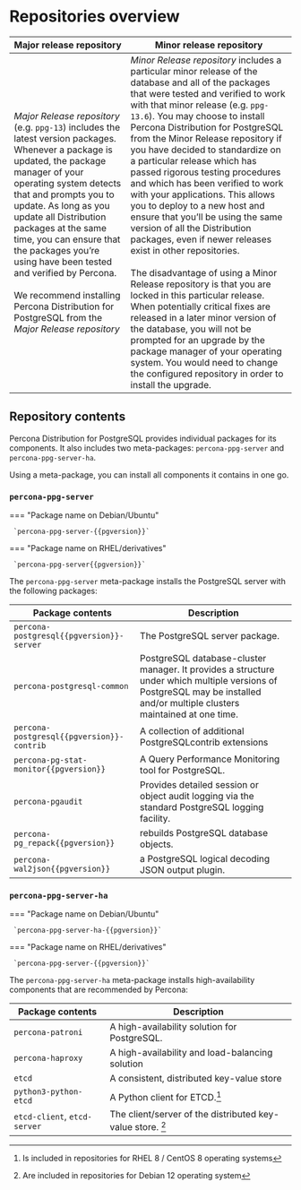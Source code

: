 # Repositories overview

| Major release repository | Minor release repository | 
| ------------------------ | ------------------------ | 
|*Major Release repository* (e.g. `ppg-13`) includes the latest version packages. Whenever a package is updated, the package manager of your operating system detects that and prompts you to update. As long as you update all Distribution packages at the same time, you can ensure that the packages you’re using have been tested and verified by Percona. <br><br> We recommend installing Percona Distribution for PostgreSQL from the *Major Release repository* |*Minor Release repository* includes a particular minor release of the database and all of the packages that were tested and verified to work with that minor release (e.g. `ppg-13.6`). You may choose to install Percona Distribution for PostgreSQL from the Minor Release repository if you have decided to standardize on a particular release which has passed rigorous testing procedures and which has been verified to work with your applications. This allows you to deploy to a new host and ensure that you’ll be using the same version of all the Distribution packages, even if newer releases exist in other repositories.<br> <br> The disadvantage of using a Minor Release repository is that you are locked in this particular release. When potentially critical fixes are released in a later minor version of the database, you will not be prompted for an upgrade by the package manager of your operating system. You would need to change the configured repository in order to install the upgrade.|

## Repository contents

Percona Distribution for PostgreSQL provides individual packages for its components. It also includes two meta-packages: `percona-ppg-server` and `percona-ppg-server-ha`.

Using a meta-package, you can install all components it contains in one go.

### `percona-ppg-server`

=== "Package name on Debian/Ubuntu"

     `percona-ppg-server-{{pgversion}}`

=== "Package name on RHEL/derivatives"

     `percona-ppg-server{{pgversion}}`

The `percona-ppg-server` meta-package installs the PostgreSQL server with the following packages:

| Package contents | Description                             |  
| ---------------- | --------------------------------------- | 
| `percona-postgresql{{pgversion}}-server` | The PostgreSQL server package. |
| `percona-postgresql-common` | PostgreSQL database-cluster manager. It provides a structure under which multiple versions of PostgreSQL may be installed and/or multiple clusters maintained at one time.|
| `percona-postgresql{{pgversion}}-contrib` | A collection of additional PostgreSQLcontrib extensions | 
| `percona-pg-stat-monitor{{pgversion}}` | A Query Performance Monitoring tool for PostgreSQL. | 
| `percona-pgaudit` | Provides detailed session or object audit logging via the standard PostgreSQL logging facility. | 
| `percona-pg_repack{{pgversion}}`| rebuilds PostgreSQL database objects.| 
| `percona-wal2json{{pgversion}}` | a PostgreSQL logical decoding JSON output plugin.|


### `percona-ppg-server-ha`

=== "Package name on Debian/Ubuntu"

     `percona-ppg-server-ha-{{pgversion}}`

=== "Package name on RHEL/derivatives"

     `percona-ppg-server-{{pgversion}}`

The `percona-ppg-server-ha` meta-package installs high-availability components that are recommended by Percona:

| Package contents | Description                             |  
| ---------------- | --------------------------------------- | 
| `percona-patroni`| A high-availability solution for PostgreSQL. | 
| `percona-haproxy`| A high-availability and load-balancing solution |
| `etcd`           | A consistent, distributed key-value store | 
| `python3-python-etcd` | A Python client for ETCD.[^1] |
| `etcd-client`, `etcd-server` | The client/server of the distributed key-value store. [^2]| 



[^1]: Is included in repositories for RHEL 8 / CentOS 8 operating systems
[^2]: Are included in repositories for Debian 12 operating system
